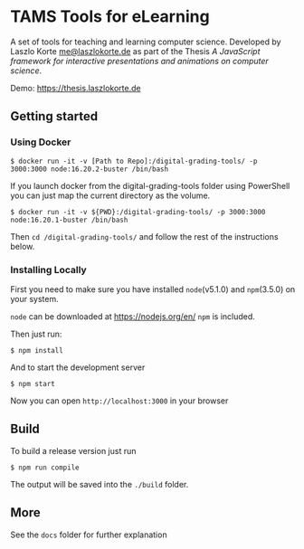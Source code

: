 # TAMS Tools for eLearning

A set of tools for teaching and learning computer science. Developed by Laszlo Korte <me@laszlokorte.de> as part of the Thesis *A JavaScript framework for interactive presentations and animations on computer science*.

Demo: https://thesis.laszlokorte.de

## Getting started

### Using Docker

```shell
$ docker run -it -v [Path to Repo]:/digital-grading-tools/ -p 3000:3000 node:16.20.2-buster /bin/bash
```

If you launch docker from the digital-grading-tools folder using PowerShell you can just map the current directory as the volume.

```shell
$ docker run -it -v ${PWD}:/digital-grading-tools/ -p 3000:3000 node:16.20.1-buster /bin/bash
```

Then `cd /digital-grading-tools/` and follow the rest of the instructions below.

### Installing Locally

First you need to make sure you have installed `node`(v5.1.0) and `npm`(3.5.0) on your system.

`node` can be downloaded at https://nodejs.org/en/ `npm` is included.

Then just run:

```shell
$ npm install
```

And to start the development server

```shell
$ npm start
```

Now you can open `http://localhost:3000` in your browser

## Build

To build a release version just run

```shell
$ npm run compile
```

The output will be saved into the `./build` folder.

## More

See the `docs` folder for further explanation
